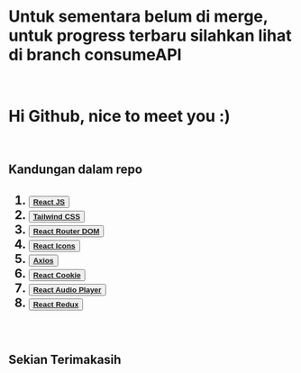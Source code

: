 <h1><b>Untuk sementara belum di merge, untuk progress terbaru silahkan lihat di branch consumeAPI</b></h1><br />

<h1><b>Hi Github, nice to meet you :)</b></h1><br />

<h2>Kandungan dalam repo<h2>
<ol>
    <li><button><b><a href='https://reactjs.org/docs/create-a-new-react-app.html'>React JS</a></b></button></li>
    <li><button><b><a href='https://tailwindcss.com/docs/guides/create-react-app'>Tailwind CSS</a></b></button></li>
    <li><button><b><a href='https://www.npmjs.com/package/react-router-dom'>React Router DOM</a></b></button></li>
    <li><button><b><a href='https://react-icons.github.io/react-icons/'>React Icons</a></b></button></li>
    <li><button><b><a href='https://www.npmjs.com/package/axios'>Axios</a></b></button></li>
    <li><button><b><a href='https://www.npmjs.com/package/react-cookie'>React Cookie</a></b></button></li>
    <li><button><b><a href='https://www.npmjs.com/package/react-audio-player'>React Audio Player</a></b></button></li>
    <li><button><b><a href='https://www.npmjs.com/package/react-redux'>React Redux</a></b></button></li>
</ol><br/>
<h2>Sekian Terimakasih</h2>
